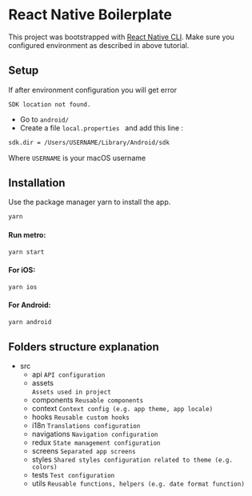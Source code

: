 # React Native Boilerplate

This project was bootstrapped with [React Native CLI](https://reactnative.dev/docs/environment-setup).
Make sure you configured environment as described in above tutorial.

## Setup

If after environment configuration you will get error 
```
SDK location not found.
``` 
 - Go to ```android/ ```
 - Create a file ```local.properties ``` and add this line :

```bash
sdk.dir = /Users/USERNAME/Library/Android/sdk
```
Where ```USERNAME``` is your macOS username

## Installation

Use the package manager yarn to install the app.

```bash
yarn
```
#### Run metro:
```bash
yarn start
```

#### For iOS:
```bash
yarn ios
```

#### For Android:
```bash
yarn android
```

##  Folders structure explanation

 - src
	 - api 
	  `API configuration`
	 - assets 	
	  `Assets used in project`
	 - components
	  `Reusable components`
	 - context
	  `Context config (e.g. app theme, app locale)`
	 - hooks
	  `Reusable custom hooks`
	 - i18n
	  `Translations configuration`
	 - navigations
	  `Navigation configuration`
	 - redux
	  `State management configuration`
	 - screens
	  `Separated app screens`
	 - styles
	  `Shared styles configuration related to theme (e.g. colors)`
	 - tests
	  `Test configuration`
	 - utils
	  `Reusable functions, helpers (e.g. date format function)`